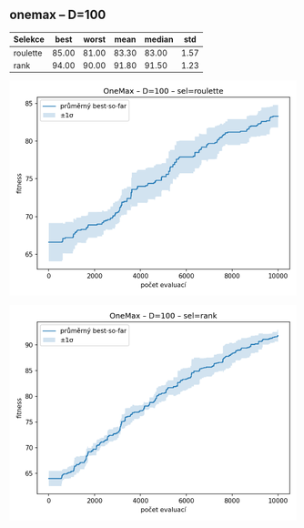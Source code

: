 ## onemax – D=100

| Selekce | best | worst | mean | median | std |
|---------|------|-------|------|--------|-----|
| roulette | 85.00 | 81.00 | 83.30 | 83.00 | 1.57 |
| rank | 94.00 | 90.00 | 91.80 | 91.50 | 1.23 |

![roulette](./roulette.png)

![rank](./rank.png)

